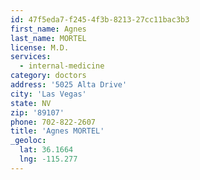 ```yaml
---
id: 47f5eda7-f245-4f3b-8213-27cc11bac3b3
first_name: Agnes
last_name: MORTEL
license: M.D.
services:
  - internal-medicine
category: doctors
address: '5025 Alta Drive'
city: 'Las Vegas'
state: NV
zip: '89107'
phone: 702-822-2607
title: 'Agnes MORTEL'
_geoloc:
  lat: 36.1664
  lng: -115.277
---
```

